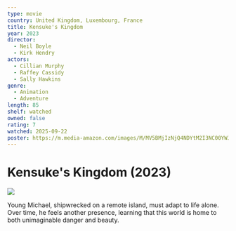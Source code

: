 ```yaml
---
type: movie
country: United Kingdom, Luxembourg, France
title: Kensuke's Kingdom
year: 2023
director:
  - Neil Boyle
  - Kirk Hendry
actors:
  - Cillian Murphy
  - Raffey Cassidy
  - Sally Hawkins
genre:
  - Animation
  - Adventure
length: 85
shelf: watched
owned: false
rating: 7
watched: 2025-09-22
poster: https://m.media-amazon.com/images/M/MV5BMjIzNjQ4NDYtM2I3NC00YWJmLTkwODYtYTk5NGIyMjJlYzQ2XkEyXkFqcGc@._V1_SX300.jpg
---
```


# Kensuke's Kingdom (2023)

![](https://m.media-amazon.com/images/M/MV5BMjIzNjQ4NDYtM2I3NC00YWJmLTkwODYtYTk5NGIyMjJlYzQ2XkEyXkFqcGc@._V1_SX300.jpg)

Young Michael, shipwrecked on a remote island, must adapt to life alone. Over time, he feels another presence, learning that this world is home to both unimaginable danger and beauty.
